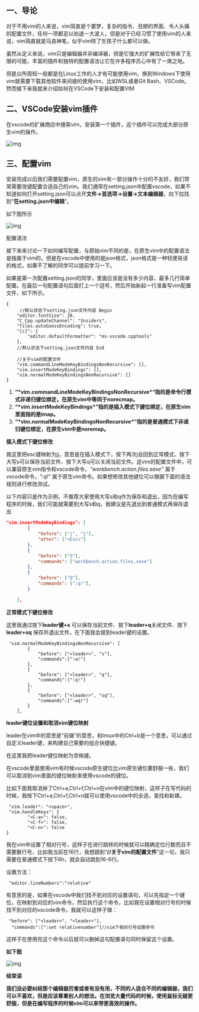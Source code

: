 ## 一、导论

对于不用vim的人来说，vim简直是个噩梦，复杂的指令、丑陋的界面、令人头痛的配置文件，任何一项都足以劝退一大波人，但是对于已经习惯了使用vim的人来说，vim简直就是马良神笔，似乎vim除了生孩子什么都可以做。

虽然从定义来说，vim只是编辑器并非编译器，但是它强大的扩展性给它带来了无限的可能，丰富的插件和独特的配置语法让它在许多程序员心中有了一席之地。

但是众所周知一般都是在Linux工作的人才有可能使用vim，换到Windows下使用vim就需要下载其他软件来间接的使用vim，比如WSL或者Git Bash、VSCode。然而接下来我就来介绍如何在VSCode下安装和配置VIM

## 二、VSCode安装vim插件

在vscode的扩展商店中搜索vim，安装第一个插件，这个插件可以完成大部分原生vim的操作。

![img](https://pic2.zhimg.com/80/v2-ecaa5809b2a19557404ae83210988e69_720w.jpg)

## 三、配置vim

安装完成以后我们需要配置vim，原生的vim有一部分操作十分的不友好，我们常常需要改键配置合适自己的vim。我们通常在setting.json中配置vscode，如果不知道如何打开setting.json可以点开**文件->首选项->设置->文本编辑器**，向下拉找到“**在setting.json中编辑**”。

如下图所示

![img](https://pic4.zhimg.com/80/v2-15adeb2aa193e944cab5997ad3e44993_720w.jpg)

配置语法

接下来来讨论一下如何编写配置，与原始vim不同的是，在原生vim中的配置语法是独属于vim的，但是在vscode中使用的是json格式，json格式是一种轻便易读的格式，如果不了解的同学可以提前学习一下。

如果是第一次配置setting.json的同学，里面应该是没有多少内容，最多几行简单配置。在最后一句配置语句后面打上一个逗号，然后开始新起一行准备写vim配置文件，如下所示。

```text
{
     //默认状态下setting.json文件内容 Begin
    "editor.fontSize": 20,
    "C_Cpp.updateChannel": "Insiders",
    "files.autoGuessEncoding": true,
    "[c]": {
        "editor.defaultFormatter": "ms-vscode.cpptools"
    },
    //默认状态下setting.json文件内容 End

    //关于vim的配置文件
    "vim.commandLineModeKeyBindingsNonRecursive": [],
    "vim.insertModeKeyBindings": [],
    "vim.normalModeKeyBindingsNonRecursive": []
}
```

1. **“\*vim.commandLineModeKeyBindingsNonRecursive\*“**指的是**命令行模式非递归键位绑定，**在原生vim中等同于**norecmap。**
2. **“\*vim.insertModeKeyBindings\*”**指的是**插入模式下键位绑定，**在原生vim里面指的是**imap。**
3. **“\*vim.normalModeKeyBindingsNonRecursive\*”**指的是**普通模式下非递归键位绑定，**在原生vim中是**noremap。**

**插入模式下键位修改**

我这里把esc键映射为jj，意思是在插入模式下，按下两次j会回到正常模式、按下大写s可以保存当前文件、按下大写q可以关闭当前文件。这vim的配置文件中，可以兼容原生vim指令和vscode命令，*"workbench.action.files.save"* 属于vscode命令，*":q!"* 属于原生vim命令。如果想修改其他键位可以根据下面的语法规则进行修改测试。

以下内容只是作为示例，不推荐大家使用大写s和q作为保存和退出，因为在编写程序的时候，我们可能就需要到大写s和q，我建议是先退出到普通模式再保存退出

```json
"vim.insertModeKeyBindings": [
        {
            "before": ["j", "j"],
            "after": ["<Esc>"]
        },
        {
            "before": ["S"],
            "commands": ["workbench.action.files.save"]
        },
        {
            "before": ["Q"],
            "commands": [":q!"],
        }
       
    ],
```

**正常模式下键位修改**

这里我通过按下**leader键+s** 可以保存当前文件、按下**leader+q**关闭文件、按下**leader+sq** 保存并退出文件。在下面我会提到leader键的设置。

```text
 "vim.normalModeKeyBindingsNonRecursive": [
        {
            "before": ["<leader>", "s"],
            "commands":[":w!"]
        },
        {
            "before": ["<leader>", "q"],
            "commands":[":q!"]
        },  
        {
            "before": ["<leader>", "sq"],
            "commands":[":wq!"]
        }
    ],
```

**leader键位设置和取消vim键位映射**

leader在vim中的意思是“前缀”的意思，和tmux中的Ctrl+b是一个意思，可以通过自定义leader键，来构建自己需要的组合快捷键。

在这里我把leader键位映射为空格键<space>。

在vscode里面使用vim有时候vscode原生键位比vim原生键位要舒服一些，我们可以取消到vim里面的键位映射来使用vscode的键位。

比如下面我取消掉了Ctrl+a,Ctrl+f,Ctrl+n在vim中的键位映射，这样子在写代码的时候，我按下Ctrl+a,Ctrl+f,Ctrl+n就可以使用vscode中的全选，查找和新建。

```text
 "vim.leader": "<space>",
 "vim.handleKeys": {
        "<C-a>": false,
        "<C-f>": false,
        "<C-n>": false
}
```

我在vim中设置了相对行号，这样子在进行跳转的时候就可以精确定位行数而且不需要数行号，比如我当前在16行，我想跳到“**//关于vim的配置文件**”这一句，我只需要在普通模式下按下6h，就会自动跳到16-6行。

设置方法：

```text
 "editor.lineNumbers":"relative"
```

有意思的是，如果在vscode中我们找不到对应的设置语句，可以先指定一个键位，在映射到对应的vim命令，然后执行这个命令，比如我在设置相对行号的时候找不到对应的vscode命令，我就可以这样子做：

```text
 "before": ["<leader>", "<leader>"],
  "commands":[":set relativenumber"]//vim下相对行号设置命令
```

这样子在使用完这个命令以后就可以删掉这句配置语句同时保留这个设置。

**如下图**

![img](https://pic3.zhimg.com/80/v2-0344103074e29435f05410959cb61822_720w.jpg)



**结束语**

**我们没必要纠结那个编辑器厉害或者有没有用，不同的人适合不同的编辑器，我们可以不喜欢，但是应该尊重别人的想法。在浏览大量代码的时候，使用鼠标无疑更舒服，但是在编写程序的时候vim可以来带更高效的操作。**